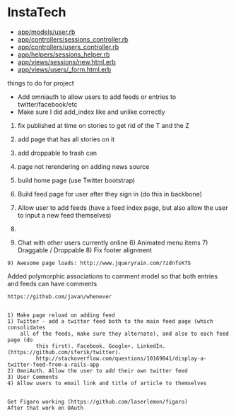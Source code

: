 # InstaTech

* [app/models/user.rb](./app/models/user.rb)
* [app/controllers/sessions_controller.rb](./app/controllers/sessions_controller.rb)
* [app/controllers/users_controller.rb](./app/controllers/users_controller.rb)
* [app/helpers/sessions_helper.rb](./app/helpers/sessions_helper.rb)
* [app/views/sessions/new.html.erb](./app/views/sessions/new.html.erb)
* [app/views/users/_form.html.erb](./app/views/users/_form.html.erb)


things to do for project

* Add omniauth to allow users to add feeds or entries to twitter/facebook/etc
* Make sure I did add_index like and unlike correctly

1) fix published at time on stories to get rid of the T and the Z
1) add page that has all stories on it
1) add droppable to trash can
1) page not rerendering on adding news source

  1) build home page (use Twitter bootstrap)
  2) Build feed page for user after they sign in (do this in backbone)
  3) Allow user to add feeds (have a feed index page, but also allow the user to input a new feed themselves)
  4)
  5) Chat with other users currently online
	6) Animated menu items
	7) Draggable / Droppable
	8) Fix footer alignment

	9) Awesome page loads: http://www.jqueryrain.com/?zdnfsKTS

  Added polymorphic associations to comment model so that both entries and feeds can have comments


	https://github.com/javan/whenever


	1) Make page reload on adding feed
	1) Twitter - add a twitter feed both to the main feed page (which consolidates
		all of the feeds, make sure they alternate), and also to each feed page (do
			 this first). Facebook. Google+. LinkedIn. (https://github.com/sferik/twitter).
			 http://stackoverflow.com/questions/10169841/display-a-twitter-feed-from-a-rails-app
	2) OmniAuth. Allow the user to add their own twitter feed
	3) User Comments
	4) Allow users to email link and title of article to themselves


	Get Figaro working (https://github.com/laserlemon/figaro)
	After that work on OAuth